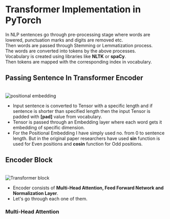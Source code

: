 # Transformer Implementation in PyTorch

In NLP sentences go through pre-processing stage where words are lowered, punctuation marks and digits are removed etc.<br>
Then words are passed through Stemming or Lemmatization process.<br>
The words are converted into tokens by the above processes.<br>
Vocabulary is created using libraries like **NLTK** or **spaCy**.<br>
Then tokens are mapped with the corresponding index in vocabulary.<br>
                                                                      
                                                                      
## Passing Sentence In Transformer Encoder
<br>![positional embedding](https://user-images.githubusercontent.com/57898986/147200024-c3d3d7fb-c61f-4207-bcc6-3c303b1dfd86.jpg)
<br>
- Input sentence is converted to Tensor with a specific length and if sentence is shorter than specified length then the input Tensor is padded with **[pad]** value from vocabulary.<br> 
- Tensor is passed through an Embedding layer where each word gets it embedding of specific dimension.<br>
- For the Positional Embedding I have simply used no. from 0 to sentence length. But in the original paper researchers have used **sin** function is used for Even positions and **cosin** function for Odd positions.<br>

## Encoder Block
<br>![Transformer block](https://user-images.githubusercontent.com/57898986/147200206-11bf4cea-a911-4b8e-88b9-bb2ef91b1bad.jpg)
<br>
- Encoder consists of **Multi-Head Attention, Feed Forward Network and Normalization Layer**.<br>
- Let's go through each one of them.<br>

### Multi-Head Attention












<!-- - While in output sentence **[start]** is prepended and **[end]** is appended and then converted to Tensor with a specific length, if sentence is shorter **[pad]** values are appended in Tensor.<br>   -->





